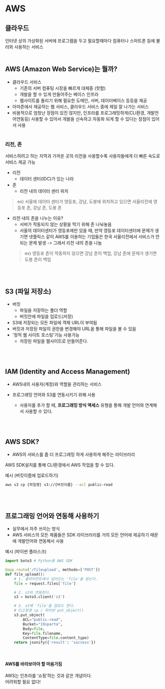 # AWS

## 클라우드
인터넷 상의 가상화된 서버에 프로그램을 두고 필요할때마다 컴퓨터나 스마트폰 등에 불러와 사용하는 서비스 <br><br>

## AWS (Amazon Web Service)는 뭘까?

- 클라우드 서비스
    - 기존의 서버 컴퓨팅 시장을 빠르게 대체중 (핫함)
    - 개발을 할 수 있게 만들어주는 베이스 인프라
    - 웹사이트를 돌리기 위해 필요한 도메인, 서버, 데이터베이스 등등을 제공
- 아마존에서 제공하는 웹 서비스, 클라우드 서비스 중에 제일 잘 나가는 서비스
- 비용적으로 엄청난 장점이 있진 않지만, 인프라를 프로그래밍하게(CLI환경, 개발언어연동등) 사용할 수 있어서 개발을 신속하고 자동화 되게 할 수 있다는 장점이 있어서 사용
<br><br>

### 리전, 존
서비스하려고 하는 지역과 가까운 곳의 리전을 사용할수록 사용자들에게 더 빠른 속도로 서비스 제공 가능
- 리전
    - 데이터 센터(IDC)가 있는 나라
- 존
    - 리전 내의 데이터 센터 위치
 > ex) 서울에 데이터 센터가 영등포, 강남, 도봉에 위치하고 있으면 서울리전에 영등포 존, 강남 존, 도봉 존 
- 리전 내의 존을 나누는 이유?
  - 서버가 작동되지 않는 상황을 막기 위해 존 나눠놓음   
  - 서울의 데이터센터가 영등포에만 있을 때, 만약 영등포 데이터센터에 문제가 생기면 넷플릭스 같이 AWS를 이용하는 기업들은 한국 서울리전에서 서비스가 안되는 문제 발생
  -> 그래서 리전 내의 존을 나눔
  >ex) 영등포 존이 작동하지 않으면 강남 존이 백업, 강남 존에 문제가 생기면 도봉 존이 백업

<br><br>

## S3 (파일 저장소)

- 버킷
    - 파일을 저장하는 폴더 역할
    - 버킷안에 파일을 업로드(저장)
- S3에 저장되는 모든 파일에 객체 URL이 부여됨
- 버킷과 저장된 파일의 권한을 변경해야 URL을 통해 파일을 볼 수 있음
- '정적 웹 사이트 호스팅'기능 사용가능
  - 저장된 파일을 웹사이트로 만들어준다.
  

    
<br><br>

## IAM (Identity and Access Management)
- AWS내의 사용자(계정)와 역할을 관리하는 서비스

- 프로그래밍 언어와 S3를 연동시키기 위해 사용

    - 사용자를 추가 할 때, **프로그래밍 방식 액세스** 유형을 통해 개발 언어와 연계해서 사용할 수 있다.

<br><br>

## AWS SDK?
- AWS의 서비스를 좀 더 프로그래밍 하게 사용하게 해주는 라이브러리

AWS SDK설치를 통해 CLI환경에서 AWS 작업을 할 수 있다.

예시 (버킷이름에 업로드하기)
``` bash
aws s3 cp {파일명} s3://{버킷이름} --acl public-read
``` 

<br><br>

## 프로그래밍 언어와 연동해 사용하기

- 실무에서 자주 쓰이는 방식
- AWS 서비스의 모든 제품들은 SDK 라이브러리를 거의 모든 언어에 제공하기 
때문에 개발언어와 연동해서 사용

예시 (파이썬 플라스크)

``` python
import boto3 # Python용 AWS SDK

@app.route('/fileupload', methods=['POST'])
def file_upload():
    # 1. 클라이언트에서 넘어오는 'file'을 받는다.
    file = request.files['file']

    # 2. s3와 연동한다.
    s3 = boto3.client('s3')

    # 3. s3에 'file'을 업로드 한다.
    # CLI환경 cp / 파이썬 put_object()
    s3.put_object(
        ACL="public-read",
        Bucket="19sparta",
        Body=file,
        Key=file.filename,
        ContentType=file.content_type)
    return jsonify({'result': 'success'})
```

<br>

#### AWS를 바라보아야 할 마음가짐
AWS는 인프라를 ‘쇼핑’하는 것과 같은 개념이다.  
어려워할 필요 없다!
